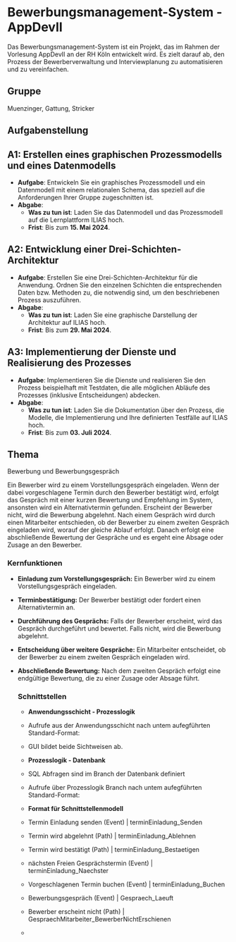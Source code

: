 # Bewerbungsmanagement-System - AppDevII

Das Bewerbungsmanagement-System ist ein Projekt, das im Rahmen der Vorlesung AppDevII an der RH Köln entwickelt wird. Es zielt darauf ab, den Prozess der Bewerberverwaltung und Interviewplanung zu automatisieren und zu vereinfachen.

## Gruppe
Muenzinger, Gattung, Stricker

## Aufgabenstellung

## A1: Erstellen eines graphischen Prozessmodells und eines Datenmodells

- **Aufgabe**: Entwickeln Sie ein graphisches Prozessmodell und ein Datenmodell mit einem relationalen Schema, das speziell auf die Anforderungen Ihrer Gruppe zugeschnitten ist.
- **Abgabe**:
  - **Was zu tun ist**: Laden Sie das Datenmodell und das Prozessmodell auf die Lernplattform ILIAS hoch.
  - **Frist**: Bis zum **15. Mai 2024**.

## A2: Entwicklung einer Drei-Schichten-Architektur

- **Aufgabe**: Erstellen Sie eine Drei-Schichten-Architektur für die Anwendung. Ordnen Sie den einzelnen Schichten die entsprechenden Daten bzw. Methoden zu, die notwendig sind, um den beschriebenen Prozess auszuführen.
- **Abgabe**:
  - **Was zu tun ist**: Laden Sie eine graphische Darstellung der Architektur auf ILIAS hoch.
  - **Frist**: Bis zum **29. Mai 2024**.

## A3: Implementierung der Dienste und Realisierung des Prozesses

- **Aufgabe**: Implementieren Sie die Dienste und realisieren Sie den Prozess beispielhaft mit Testdaten, die alle möglichen Abläufe des Prozesses (inklusive Entscheidungen) abdecken.
- **Abgabe**:
  - **Was zu tun ist**: Laden Sie die Dokumentation über den Prozess, die Modelle, die Implementierung und Ihre definierten Testfälle auf ILIAS hoch.
  - **Frist**: Bis zum **03. Juli 2024**.

## Thema

Bewerbung und Bewerbungsgespräch

Ein Bewerber wird zu einem Vorstellungsgespräch eingeladen. Wenn der dabei vorgeschlagene Termin durch den Bewerber bestätigt wird, erfolgt das Gespräch mit einer kurzen Bewertung und Empfehlung im System, ansonsten wird ein Alternativtermin gefunden. Erscheint der Bewerber nicht, wird die Bewerbung abgelehnt. Nach einem Gespräch wird durch einen Mitarbeiter entschieden, ob der Bewerber zu einem zweiten Gespräch eingeladen wird, worauf der gleiche Ablauf erfolgt. Danach erfolgt eine abschließende Bewertung der Gespräche und es ergeht eine Absage oder Zusage an den Bewerber.

### Kernfunktionen

- **Einladung zum Vorstellungsgespräch:** Ein Bewerber wird zu einem Vorstellungsgespräch eingeladen.
- **Terminbestätigung:** Der Bewerber bestätigt oder fordert einen Alternativtermin an.
- **Durchführung des Gesprächs:** Falls der Bewerber erscheint, wird das Gespräch durchgeführt und bewertet. Falls nicht, wird die Bewerbung abgelehnt.
- **Entscheidung über weitere Gespräche:** Ein Mitarbeiter entscheidet, ob der Bewerber zu einem zweiten Gespräch eingeladen wird.
- **Abschließende Bewertung:** Nach dem zweiten Gespräch erfolgt eine endgültige Bewertung, die zu einer Zusage oder Absage führt.

  ### Schnittstellen
  - **Anwendungsschicht - Prozesslogik**
  - Aufrufe aus der Anwendungsschicht nach untem aufegführten Standard-Format:
  - GUI bildet beide Sichtweisen ab. 
    
  - **Prozesslogik - Datenbank**
  - SQL Abfragen sind im Branch der Datenbank definiert
  - Aufrufe über Prozesslogik Branch nach untem aufegführten Standard-Format:
 
  - **Format für Schnittstellenmodell**
  - Termin Einladung senden (Event) | terminEinladung_Senden
  - Termin wird abgelehnt (Path)    | terminEinladung_Ablehnen
  - Termin wird bestätigt (Path)    | terminEinladung_Bestaetigen
  - nächsten Freien Gesprächstermin (Event) | terminEinladung_Naechster
  - Vorgeschlagenen Termin buchen (Event) | terminEinladung_Buchen
  - Bewerbungsgespräch (Event) | Gespraech_Laeuft
  - Bewerber erscheint nicht (Path) | GespraechMitarbeiter_BewerberNichtErschienen
  - 
